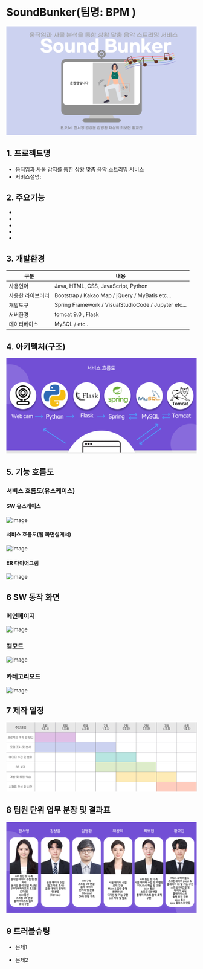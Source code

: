 
# SoundBunker(팀명: BPM )
![image](싸벙.png)

## 1. 프로젝트명
* 움직임과 사물 감지를 통한 상황 맞춤 음악 스트리밍 서비스
* 서비스설명: 

## 2. 주요기능
* 
* 
* 
* 
* 

## 3. 개발환경
|구분|내용|
|------|---|
|사용언어|Java, HTML, CSS, JavaScript, Python|
|사용한 라이브러리| Bootstrap / Kakao Map /  jQuery / MyBatis etc...|
|개발도구|Spring Framework /  VisualStudioCode  / Jupyter etc...|
|서버환경|tomcat 9.0 , Flask |
|데이터베이스| MySQL / etc..|

## 4. 아키텍처(구조)
![서비스 아키텍처](아키텍처.png)


## 5. 기능 흐름도
### 서비스 흐름도(유스케이스)
#### SW 유스케이스
![image](https://user-images.githubusercontent.com/104408835/170645435-25218319-3d37-4aaa-9404-60cc2d012a5f.png)
#### 서비스 흐름도(웹 화면설계서)
![image](https://user-images.githubusercontent.com/104408835/170645174-0056bb01-c27e-400a-8f8b-64f2eac20236.png)
#### ER 다이어그램
![image](https://user-images.githubusercontent.com/104408835/170645558-9d0269d8-8628-4c66-883b-67dda823ec17.png)

## 6 SW 동작 화면

### 메인페이지
![image](.png)

### 캠모드
![image](.png)

### 카테고리모드
![image](.png)

## 7 제작 일정
![image](일정.png)

## 8 팀원 단위 업무 분장 및 결과표
![image](팀원소개.png)

## 9 트러블슈팅

* 문제1<br>

 
* 문제2<br>


